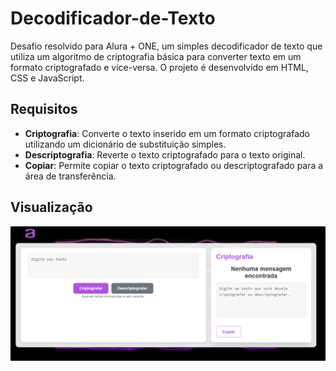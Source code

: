 # Decodificador-de-Texto
Desafio resolvido para Alura + ONE, um simples decodificador de texto que utiliza um algoritmo de criptografia básica para converter texto em um formato criptografado e vice-versa. O projeto é desenvolvido em HTML, CSS e JavaScript.

## Requisitos
* **Criptografia**: Converte o texto inserido em um formato criptografado utilizando um dicionário de substituição simples.
* **Descriptografia**: Reverte o texto criptografado para o texto original.
* **Copiar**: Permite copiar o texto criptografado ou descriptografado para a área de transferência.

## Visualização 
 ![alt text](imagem.png)

